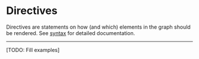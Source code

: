 
# Directives


Directives are statements on how (and which) elements in the graph should be rendered.
See [syntax](syntax.md) for detailed documentation.

---

[TODO: Fill examples]


